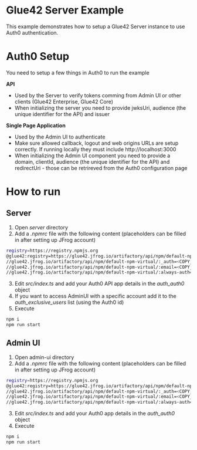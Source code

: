 # Glue42 Server Example

This example demonstrates how to setup a Glue42 Server instance to use Auth0 authentication.

# Auth0 Setup

You need to setup a few things in Auth0 to run the example

**API**
* Used by the Server to verify tokens comming from Admin UI or other clients (Glue42 Enterprise, Glue42 Core)
* When initializing the server you need to provide jwksUri, audience (the unique identifier for the API) and issuer 

**Single Page Application**
* Used by the Admin UI to authenticate
* Make sure allowed callback, logout and web origins URLs are setup correctly. If running locally they must include http://localhost:3000
* When initializing the Admin UI component you need to provide a domain, clientId, audience (the unique identifier for the API) and redirectUri - those can be retrireved from the Auth0 configuration page


# How to run

## Server

1. Open *server* directory
1. Add a *.npmrc* file with the following content (placeholders can be filled in after setting up JFrog account)
```sh
registry=https://registry.npmjs.org
@glue42:registry=https://glue42.jfrog.io/artifactory/api/npm/default-npm-virtual/
//glue42.jfrog.io/artifactory/api/npm/default-npm-virtual/:_auth=<COPY_FROM_JFROG_SETUP>
//glue42.jfrog.io/artifactory/api/npm/default-npm-virtual/:email=<COPY_FROM_JFROG_SETUP>
//glue42.jfrog.io/artifactory/api/npm/default-npm-virtual/:always-auth=true
```
3. Edit *src/index.ts* and add your Auth0 API app details in the *auth_auth0* object
4. If you want to access AdminUI with a specific account add it to the *auth_exclusive_users* list (using the Auth0 id)
5. Execute 
```sh
npm i
npm run start
```

## Admin UI

1. Open admin-ui directory
1. Add a *.npmrc* file with the following content (placeholders can be filled in after setting up JFrog account)
```sh
registry=https://registry.npmjs.org
@glue42:registry=https://glue42.jfrog.io/artifactory/api/npm/default-npm-virtual/
//glue42.jfrog.io/artifactory/api/npm/default-npm-virtual/:_auth=<COPY_FROM_JFROG_SETUP>
//glue42.jfrog.io/artifactory/api/npm/default-npm-virtual/:email=<COPY_FROM_JFROG_SETUP>
//glue42.jfrog.io/artifactory/api/npm/default-npm-virtual/:always-auth=true
```
3. Edit *src/index.ts* and add your Auth0 app details in the *auth_auth0* object
4. Execute 
```sh
npm i
npm run start
```

